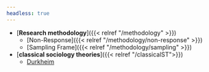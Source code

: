 ```yaml
---
headless: true
---
```


- [**Research methodology**]({{< relref "/methodology" >}})
  - [Non-Response]({{< relref "/methodology/non-response" >}})
  - [Sampling Frame]({{< relref "/methodology/sampling" >}})
- [**classical sociology theories**]({{< relref "/classicalST">}})
  - [Durkheim]()